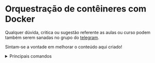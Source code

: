 # Orquestração de contêineres com Docker

Qualquer dúvida, critica ou sugestão referente as aulas ou curso podem também serem sanadas no grupo do [telegram](https://t.me/joinchat/GzbydxdJZF0ZV-PCxcQdSQ).

Sintam-se a vontade em melhorar o conteúdo aqui criado!

<details>
  <summary>Principais comandos</summary>
  
## Instalar explorador de imagem
 https://github.com/wagoodman/dive

````bash
wget https://github.com/wagoodman/dive/releases/download/v0.9.2/dive_0.9.2_linux_amd64.deb
sudo apt install ./dive_0.9.2_linux_amd64.deb
````

#### Docker RUN
> Comando utilizado para criar um container

````bash
docker run --name newcontainer hello-world
docker run --name hello -d busybox sleep 3600
docker run --name site -d -p 80:80 nginx
````

#### Docker PS
> Lista os container em execução, para listar os que não estão precisamos colocar o parâmetro -a

````bash
docker ps -a
````
  
#### Docker INFO
> Exibe um sumuário dos nossos container, como também especificações do nosso docker

````bash
docker info
````

#### Docker EXEC
> Adiciona um processo a mais no container
> Vamos criar uma pasta dentro do container

````bash
docker exec hello mkdir teste
````

> Acessamos o container com o servico SH

````bash
docker exec -it hello sh
````

#### Docker STOP, START
> Paramos nosso container

````bash
docker stop hello
````
  
> Iniciamos nosso container

````bash
docker start hello
````

#### Docker LOGS
> coletamos o output do nosso container, ótimo para debugar uma aplicação

````bash
docker logs site
````

#### Docker PULL

````bash
docker pull hello-world
````

#### Docker COMMIT

````bash
docker commit --author="Luis Miguel" --message="Imagem com commit" hello hello
````

#### Docker TAG
> Preparando para docker hub

````bash
docker tag hello luistkd4/hello:1.0
````

> Trocando um nome de um repositório

````bash
docker tag hello-world ola-mundo
````

#### Docker LOGIN, LOGOUT
> Logar no repositório local, ou público. Por padrão logamos no Docker HUB

````bash
docker login <usuário>
````

#### Docker PUSH
> Vamos versionar nosso repositório/imagem ao docker hub

````bash
docker push luistkd4/hello:1.0
````

#### Docker SEARCH
> Procura por uma imagem no repositório

````bash
docker search <consulta>
````

#### Docker RM
> Remove um container previamente parado

````bash
docker rm newcontainer
````
> para remover um container em execução é nesessário o parâmetro -f

````bash
docker rm -f site
````

#### Docker RMI
> Remove um repositório/imagem local, se algum container estiver parado que utiliza essa imagem deverá passar o parâmetro -f

````bash
docker rmi hello-world
````
#### Docker EXPORT, IMPORT
> Exporta o container mergeando as suas camadas

````bash
docker export hello > export.tar
````

> Importa o arquivo gerado, criando uma imagem do container a partir dela

````bash
cat export.tar | docker import - hello-export:latest
````

#### Docker SAVE, LOAD
> Exporta a imagem em um arquivo

````bash
docker save luistkd4/hello:1.0 > save.tar
````

> Importa o arquivo gerado

````bash
docker load < save.tar
````

</details>
